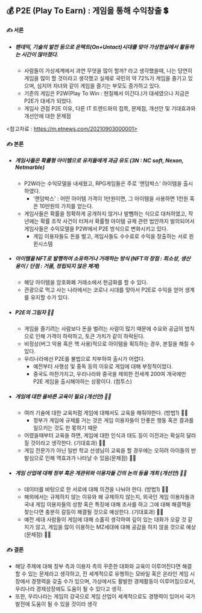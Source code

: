 ## 💰 P2E (Play To Earn) : 게임을 통해 수익창출 💲

#### ✍ 서론 

- ##### 팬데믹, 기술의 발전 등으로 온택트(On+Untact)시대를 맞아 가상현실에서 활동하는 시간이 많아졌다.

  - 사람들이 가상세계에서 과연 무엇을 많이 할까? 라고 생각했을때, 나는 당연히 게임을 많이 할 것이라고 생각했고 실제로 국민의 약 72%가 게임을 즐기고 있으며, 심지어 자녀와 같이 게임을 즐기는 부모도 증가하고 있다.
  - 기존의 게임은 P2W(Play To Win : 현질해서 이긴다.)가 대세였으나 지금은 P2E가 대세가 되었다.
  - 게임사 관점 P2E 이유, 다른 IT 트렌드와의 접목, 문제점, 개선안 및 기대효과와 개선안에 대한 문제점

<참고자료 : https://m.etnews.com/20210903000001>





#### ✍ 본론 

- ##### 게임사들은 확률형 아이템으로 유저들에게 과금 유도 (3N : NC soft, Nexon, Netmarble)

  - P2W라는 수익모델을 내세웠고, RPG게임들은 주로 '랜덤박스' 아이템을 출시하였다.
    - '랜덤박스' : 어떤 아이템 가격이 1만원이면, 그 아이템을 사용하면 1천원 혹은 10만원의 가치를 얻는다.
  - 게임사들은 확률을 정확하게 공개하지 않거나 발뺌하는 식으로 대처하였고, 작년에는 확률 조작 사건이 터져서 확률형 아이템 규제 관련 법안까지 발의되어서 게임사들은 수익모델을 P2W에서 P2E 방식으로 변화시키고 있다.
    - 게임 이용자들도 돈을 벌고, 게임사들도 수수료로 수익을 창출하는 서로 윈윈시스템



- ##### 아이템을 NFT로 발행하여 소유하거나 거래하는 방식 (NFT의 장점 : 희소성, 생산 용이 / 단점 : 거품, 정립되지 않은 체계)

  - 해당 아이템을 암호화폐 거래소에서 현금화를 할 수 있다.
  - 관광으로 먹고 사는 나라에서는 코로나 시대를 맞아서 P2E로 수익을 얻어 생계를 유지할 수가 있다.



- ##### P2E의 그림자 👎🏽

  - 게임을 즐기려는 사람보다 돈을 벌려는 사람이 많기 때문에 수요와 공급의 법칙으로 인해 가격이 하락하고, 토큰 가치가 같이 하락된다.
  - 비정상(버그 악용 혹은 핵 사용)적으로 아이템을 획득하는 경우, 본질을 해칠 수 있다.
  - 우리나라에선 P2E를 불법으로 치부하여 출시가 어렵다.
    - 예전부터 사행성 및 중독 등의 이유로 게임에 대해 부정적이었다. 
    - 중국도 마찬가지고, 우리나라와 중국을 제외한 전세계 200여 개국에만 P2E 게임을 출시해야하는 상황이다. (컴투스)



- ##### 게임에 대한 올바른 교육이 필요 (개선안) 👍🏻

  - 여러 기술에 대한 교육처럼 게임에 대해서도 교육을 해줘야한다. (방법1) 👍🏻
    - 정부가 게임에 규제를 거는 것은 게임 이용자들이 안좋은 행동 혹은 결과를 일으키는 것도 한 몫하기 때문
  - 어렸을때부터 교육을 하면, 게임에 대한 인식과 태도 등이 이전과는 확실히 달라질 것이라고 생각한다. (기대효과) 👍🏻
  - 게임 전문가가 아닌 일반 학교 선생님이 교육을 할 경우에는 오히려 아이들의 반발심으로 인해 역효과가 나타날 수 있음(문제점) 👎🏽

- ##### 게임 산업에 대해 정부 혹은 게관위와 이용자들 간의 논의 등을 개최 (개선안) 👍🏻

  - 데이터를 바탕으로 한 서로에 대해 의견을 나눠야 한다. (방법1) 👍🏻
  - 해외에서는 규제하지 않는 이유와 왜 규제하지 않는지, 외국인 게임 이용자들과 국내 게임 이용자들의 성향 혹은 특징에 대해 조사를 하고 그에 대해 해결책을 찾는다면 충분히 갈등이 해결될 것으로 예상한다. (기대효과) 👍🏻
  - 예전 세대 사람들이 게임에 대해 소홀히 생각하여 깊이 있는 대화가 오갈 것 같지가 않고, 게임을 많이 이용하는 MZ세대에 대해 공감을 하지 않을 것으로 예상(문제점) 👎🏽





####  ✍ 결론 

- 해당 주제에 대해 정부 측과 이용자 측의 꾸준한 대화와 교육이 이루어진다면 해결할 수 있는 문제라고 생각하고, 전 세계적으로 유행하는 모바일 혹은 온라인 게임 시장에서 경쟁력을 갖출 수가 있으며, 가상에서도 활발한 경제활동이 이루어짐으로서, 우리나라 경제성장에도 도움이 될 수 있다고 생각.
- 또한, 우리나라는 게임의 강국으로 게임 산업이 세계적으로도 경쟁력이 있어서 국가 발전에 도움이 될 수 있을 것이라 생각

